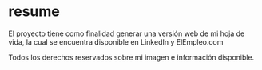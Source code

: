 # resume

El proyecto tiene como finalidad generar una versión web de mi hoja de vida, la cual se encuentra disponible en LinkedIn y ElEmpleo.com

Todos los derechos reservados sobre mi imagen e información disponible.

